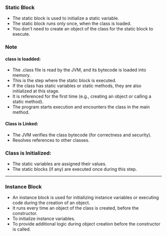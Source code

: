 ### Static Block
- The static block is used to initialize a static variable.
- The static block runs only once, when the class is loaded.
- You don't need to create an object of the class for the static block to execute.
### Note
#### **class is loadded:**
- The .class file is read by the JVM, and its bytecode is loaded into memory.
- This is the step where the static block is executed.
- If the class has static variables or static methods, they are also initialized at this stage.
- It is referenced for the first time (e.g., creating an object or calling a static method).
- The program starts execution and encounters the class in the main method.

#### **Class is Linked:**
- The JVM verifies the class bytecode (for correctness and security).
- Resolves references to other classes.

### **Class is Initialized:**
- The static variables are assigned their values.
- The static blocks (if any) are executed once during this step.
---
### Instance Block
- An instance block is used for initializing instance variables or executing code during the creation of an object.
- It runs every time an object of the class is created, before the constructor.
- To initialize instance variables.
- To provide additional logic during object creation before the constructor is called.
